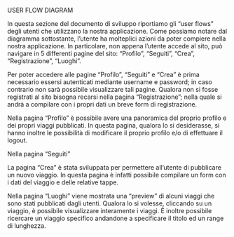 USER FLOW DIAGRAM

In questa sezione del documento di sviluppo riportiamo gli “user flows” degli utenti che utilizzano la nostra applicazione. Come possiamo notare dal diagramma sottostante, l’utente ha molteplici azioni da poter compiere nella nostra applicazione. In particolare, non appena l’utente accede al sito, può navigare in 5 differenti pagine del sito: “Profilo”, “Seguiti”, “Crea”, “Registrazione”, “Luoghi”.

Per poter accedere alle pagine “Profilo”, “Seguiti” e “Crea” è prima necessario essersi autenticati mediante username e password; in caso contrario non sarà possibile visualizzare tali pagine.
Qualora non si fosse registrati al sito bisogna recarsi nella pagina “Registrazione”; nella quale si andrà a compilare con i propri dati un breve form di registrazione.

Nella pagina “Profilo” è possibile avere una panoramica del proprio profilo e dei propri viaggi pubblicati. In questa pagina, qualora lo si desiderasse, si hanno inoltre le possibilità di modificare il proprio profilo e/o di effettuare il logout.

Nella pagina “Seguiti”

La pagina “Crea” è stata sviluppata per permettere all’utente di pubblicare un nuovo viaggio. In questa pagina è infatti possibile compilare un form con i dati del viaggio e delle relative tappe.

Nella pagina “Luoghi” viene mostrata una “preview” di alcuni viaggi che sono stati pubblicati dagli utenti. Qualora lo si volesse, cliccando su un viaggio, è possibile visualizzare interamente i viaggi. È inoltre possibile ricercare un viaggio specifico andandone a specificare il titolo ed un range di lunghezza.
